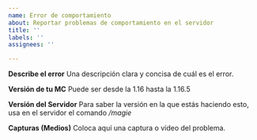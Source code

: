 ```yaml
---
name: Error de comportamiento
about: Reportar problemas de comportamiento en el servidor
title: ''
labels: ''
assignees: ''

---
```


**Describe el error**
Una descripción clara y concisa de cuál es el error.

**Versión de tu MC**
Puede ser desde la 1.16 hasta la 1.16.5

**Versión del Servidor**
Para saber la versión en la que estás haciendo esto, usa en el servidor el comando */magie*

**Capturas (Medios)**
Coloca aquí una captura o vídeo del problema.
